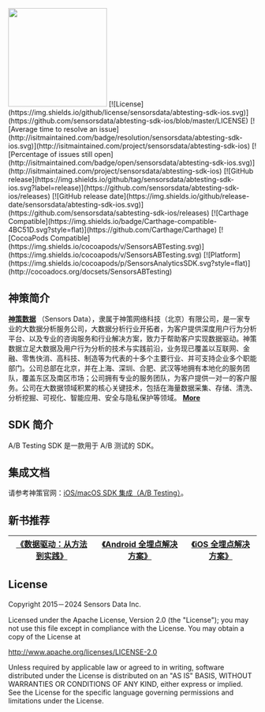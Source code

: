 <img src="https://ow-file.sensorsdata.cn/www/home/header/sensors_header_icon.svg" width="200" >
[![License](https://img.shields.io/github/license/sensorsdata/abtesting-sdk-ios.svg)](https://github.com/sensorsdata/abtesting-sdk-ios/blob/master/LICENSE) [![Average time to resolve an issue](http://isitmaintained.com/badge/resolution/sensorsdata/abtesting-sdk-ios.svg)](http://isitmaintained.com/project/sensorsdata/abtesting-sdk-ios) [![Percentage of issues still open](http://isitmaintained.com/badge/open/sensorsdata/abtesting-sdk-ios.svg)](http://isitmaintained.com/project/sensorsdata/abtesting-sdk-ios) [![GitHub release](https://img.shields.io/github/tag/sensorsdata/abtesting-sdk-ios.svg?label=release)](https://github.com/sensorsdata/abtesting-sdk-ios/releases) [![GitHub release date](https://img.shields.io/github/release-date/sensorsdata/abtesting-sdk-ios.svg)](https://github.com/sensorsdata/sabtesting-sdk-ios/releases) [![Carthage Compatible](https://img.shields.io/badge/Carthage-compatible-4BC51D.svg?style=flat)](https://github.com/Carthage/Carthage) [![CocoaPods Compatible](https://img.shields.io/cocoapods/v/SensorsABTesting.svg)](https://img.shields.io/cocoapods/v/SensorsABTesting.svg) [![Platform](https://img.shields.io/cocoapods/p/SensorsAnalyticsSDK.svg?style=flat)](http://cocoadocs.org/docsets/SensorsABTesting)

## 神策简介

[**神策数据**](https://www.sensorsdata.cn/)
（Sensors Data），隶属于神策网络科技（北京）有限公司，是一家专业的大数据分析服务公司，大数据分析行业开拓者，为客户提供深度用户行为分析平台、以及专业的咨询服务和行业解决方案，致力于帮助客户实现数据驱动。神策数据立足大数据及用户行为分析的技术与实践前沿，业务现已覆盖以互联网、金融、零售快消、高科技、制造等为代表的十多个主要行业、并可支持企业多个职能部门。公司总部在北京，并在上海、深圳、合肥、武汉等地拥有本地化的服务团队，覆盖东区及南区市场；公司拥有专业的服务团队，为客户提供一对一的客户服务。公司在大数据领域积累的核心关键技术，包括在海量数据采集、存储、清洗、分析挖掘、可视化、智能应用、安全与隐私保护等领域。 [**More**](https://www.sensorsdata.cn/about/aboutus.html)


## SDK 简介

A/B Testing SDK 是一款用于 A/B 测试的 SDK。

## 集成文档

请参考神策官网：[iOS/macOS SDK 集成（A/B Testing）](https://manual.sensorsdata.cn/abtesting/latest/ios-macos-sdk-a-b-testing-74580174.html)。

## 新书推荐

| [《数据驱动：从方法到实践》](https://item.jd.com/12322322.html) | [《Android 全埋点解决方案》](https://item.jd.com/12574672.html) | [《iOS 全埋点解决方案》](https://item.jd.com/12867068.html)
| ------ | ------ | ------ |


## License

Copyright 2015－2024 Sensors Data Inc.

Licensed under the Apache License, Version 2.0 (the "License");
you may not use this file except in compliance with the License.
You may obtain a copy of the License at

http://www.apache.org/licenses/LICENSE-2.0

Unless required by applicable law or agreed to in writing, software
distributed under the License is distributed on an "AS IS" BASIS,
WITHOUT WARRANTIES OR CONDITIONS OF ANY KIND, either express or implied.
See the License for the specific language governing permissions and
limitations under the License.
